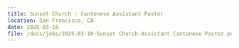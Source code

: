```yaml
---
title: Sunset Church - Cantonese Assistant Pastor
location: San Francisco, CA
date: 2025-03-16         
file: /docs/jobs/2025-03-16-Sunset Church-Assistant Cantonese Pastor.pdf
---
```


